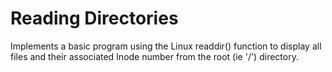 # Reading Directories
Implements a basic program using the Linux readdir() function to display all files and their associated Inode number from the root (ie '/') directory.